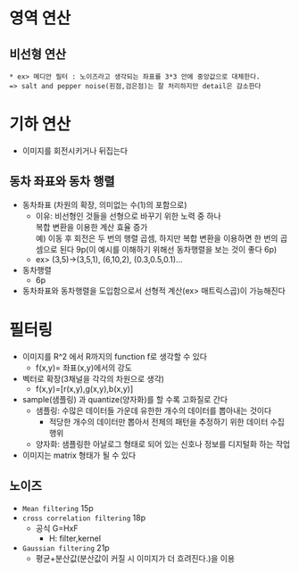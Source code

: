 # 영역 연산
## 비선형 연산
    * ex> 메디안 필터 : 노이즈라고 생각되는 좌표를 3*3 안에 중앙값으로 대체한다.
    => salt and pepper noise(흰점,검은점)는 잘 처리하지만 detail은 감소한다
# 기하 연산
* 이미지를 회전시키거나 뒤집는다
## 동차 좌표와 동차 행렬
* 동차좌표 (차원의 확장, 의미없는 수(1)의 포함으로)
    * 이유: 비선형인 것들을 선형으로 바꾸기 위한 노력 중 하나    
        복합 변환을 이용한 계산 효율 증가   
        예) 이동 후 회전은 두 번의 행렬 곱셈, 하지만 복합 변환을 이용하면 한 번의 곱셈으로 된다
        9p(이 예시를 이해하기 위해선 동차행렬을 보는 것이 좋다 6p)
    * ex> (3,5)->(3,5,1), (6,10,2), (0.3,0.5,0.1)...
* 동차행렬
    * 6p
* 동차좌표와 동차행렬을 도입함으로서 선형적 계산(ex> 매트릭스곱)이 가능해진다

# 필터링
* 이미지를 R^2 에서 R까지의 function f로 생각할 수 있다
    * f(x,y)= 좌표(x,y)에서의 강도
* 벡터로 확장(3채널을 각각의 차원으로 생각)
    * f(x,y)=[r(x,y),g(x,y),b(x,y)]
* sample(샘플링) 과 quantize(양자화)를 할 수록 고화질로 간다
    * 샘플링: 수많은 데이터들 가운데 유한한 개수의 데이터를 뽑아내는 것이다
        * 적당한 개수의 데이터만 뽑아서 전체의 패턴을 추정하기 위한 데이터 수집 행위
    * 양자화: 샘플링한 아날로그 형태로 되어 있는 신호나 정보를 디지털화 하는 작업
* 이미지는 matrix 형태가 될 수 있다

## 노이즈
* `Mean filtering` 15p
* `cross correlation filtering` 18p
    * 공식 G=HxF
        * H: filter,kernel    
* `Gaussian filtering` 21p
    * 평균+분산값(분산값이 커질 시 이미지가 더 흐려진다.)을 이용